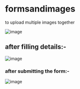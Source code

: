 # formsandimages
to upload multiple images together

![image](https://github.com/DeeptiDaisy/formsandimages/assets/109961309/a18454dc-dd3d-47c8-a4ba-6519197b4c54)


## after filling details:-

![image](https://github.com/DeeptiDaisy/formsandimages/assets/109961309/7d69b19b-65dc-4bb6-8199-a0e5fa273eac)

### after submitting the form:-

![image](https://github.com/DeeptiDaisy/formsandimages/assets/109961309/0535b1f4-5c0a-4827-86ff-877c3fd898f7)

